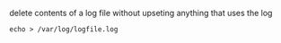 delete contents of a log file without upseting anything that uses the log
```
echo > /var/log/logfile.log
```
